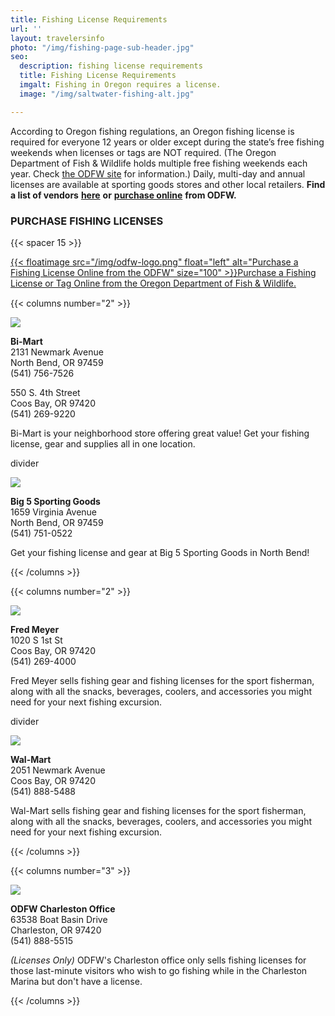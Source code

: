 ```yaml
---
title: Fishing License Requirements
url: ''
layout: travelersinfo
photo: "/img/fishing-page-sub-header.jpg"
seo:
  description: fishing license requirements
  title: Fishing License Requirements
  imgalt: Fishing in Oregon requires a license.
  image: "/img/saltwater-fishing-alt.jpg"

---
```

According to Oregon fishing regulations, an Oregon fishing license is required for everyone 12 years or older except during the state’s free fishing weekends when licenses or tags are NOT required. (The Oregon Department of Fish & Wildlife holds multiple free fishing weekends each year. Check [the ODFW site](https://myodfw.com/fishing) for information.) Daily, multi-day and annual licenses are available at sporting goods stores and other local retailers. **Find a list of vendors** [**here**](https://myodfw.com/articles/where-find-odfw-license-agentsvendors) **or** [**purchase online**](https://odfw.huntfishoregon.com/login) **from ODFW.**

### PURCHASE FISHING LICENSES

{{< spacer 15 >}}

[{{< floatimage src="/img/odfw-logo.png" float="left" alt="Purchase a Fishing License Online from the ODFW" size="100" >}}Purchase a Fishing License or Tag Online from the Oregon Department of Fish & Wildlife.](https://myodfw.com/articles/how-buy-license-or-tag) <div style="clear:both; margin-top:15px;"></div> {{< columns number="2" >}}

![](/img/bi-mart-fishing-license-pg.jpg)

**Bi-Mart**<br>
2131 Newmark Avenue<br>
North Bend, OR 97459<br>
(541) 756-7526

550 S. 4th Street<br>
Coos Bay, OR 97420<br>
(541) 269-9220

Bi-Mart is your neighborhood store offering great value! Get your fishing license, gear and supplies all in one location.

divider

![](/img/big-5-fishing-license-pg.jpg)

**Big 5 Sporting Goods**<br>
1659 Virginia Avenue<br>
North Bend, OR 97459<br>
(541) 751-0522

Get your fishing license and gear at Big 5 Sporting Goods in North Bend!

{{< /columns >}}

{{< columns number="2" >}}

![](/img/fred-meyer.jpeg)

**Fred Meyer**  
1020 S 1st St  
Coos Bay, OR 97420  
(541) 269-4000

Fred Meyer sells fishing gear and fishing licenses for the sport fisherman, along with all the snacks, beverages, coolers, and accessories you might need for your next fishing excursion. 

divider

 ![](/img/walmart-fishing-license-pg.jpg)

**Wal-Mart**<br>
2051 Newmark Avenue<br>
Coos Bay, OR 97420<br>
(541) 888-5488

Wal-Mart sells fishing gear and fishing licenses for the sport fisherman, along with all the snacks, beverages, coolers, and accessories you might need for your next fishing excursion.

{{< /columns >}}

{{< columns number="3" >}}

![](/img/odfw-fishing-license-pg-02.jpg)

**ODFW Charleston Office**<br> 63538 Boat Basin Drive<br> Charleston, OR 97420<br> (541) 888-5515

_(Licenses Only)_ ODFW's Charleston office only sells fishing licenses for those last-minute visitors who wish to go fishing while in the Charleston Marina but don't have a license. 

{{< /columns >}}